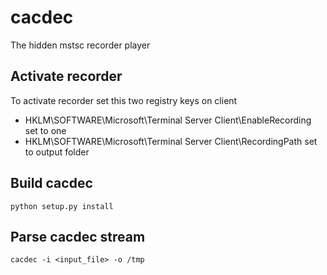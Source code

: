 # cacdec
The hidden mstsc recorder player

## Activate recorder

To activate recorder set this two registry keys on client
* HKLM\SOFTWARE\Microsoft\Terminal Server Client\EnableRecording set to one
* HKLM\SOFTWARE\Microsoft\Terminal Server Client\RecordingPath set to output folder

## Build cacdec

```
python setup.py install
```

## Parse cacdec stream

```
cacdec -i <input_file> -o /tmp
```
